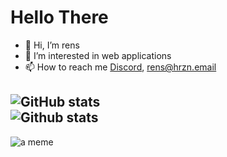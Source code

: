 # Hello There
- 👋 Hi, I’m rens
- 👀 I’m interested in web applications
- 📫 How to reach me [Discord](http://discord.com/users/758518009093685359), [rens@hrzn.email](mailto:rens@hrzn.email)

![GitHub stats](https://github-readme-stats.vercel.app/api?username=1rens1&theme=dracula&card_width=500)<br/>
![Github stats](https://github-readme-stats.vercel.app/api/top-langs/?username=1rens1&layout=compact&theme=dracula&card_width=445)
---
![a meme](https://i.redd.it/gt6k6rd2myg41.png)
